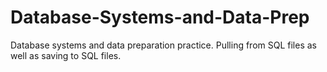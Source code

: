 # Database-Systems-and-Data-Prep
Database systems and data preparation practice. Pulling from SQL files as well as saving to SQL files.
